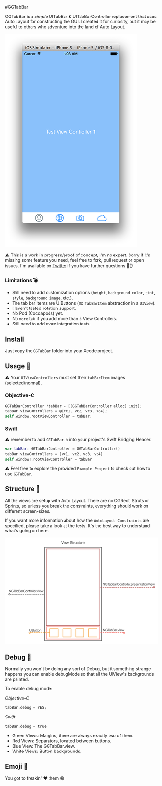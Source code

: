 #GGTabBar

GGTabBar is a *simple* UITabBar & UITabBarController replacement that uses Auto Layout
for constructing the GUI. I created it for curiosity, but it may be useful
to others who adventure into the land of Auto Layout.

![screenshot](screenshot.png)

:warning: This is a work in progress/proof of concept, I'm no expert. Sorry if it's missing some feature you need, feel free to fork, pull request or open issues. I'm available on [Twitter](http://twitter.com/ngoles) if you have further questions :grimacing::ok_hand:

### Limitations :bomb:

* Still need to add customization options (`height`, `background color`, `tint`, `style`, `background image`, etc.).
* The tab bar items are UIButtons (no `TabBarItem` abstraction in a `UIView`).
* Haven't tested rotation support.
* No Pod (Cocoapods) yet.
* No `more` tab if you add more than 5 View Controllers.
* Still need to add *more* integration tests.

## Install

Just copy the `GGTabBar` folder into your Xcode project.

## Usage :rocket:

:warning: Your `UIViewControllers` must set their `tabBarItem` images (selected/normal).

### Objective-C

``` objective-c
GGTabBarController *tabBar = [[GGTabBarController alloc] init];
tabBar.viewControllers = @[vc1, vc2, vc3, vc4];
self.window.rootViewController = tabBar;
```

### Swift

:warning: remember to add `GGTabBar.h` into your project's Swift Bridging Header.

``` swift
var tabBar: GGTabBarController = GGTabBarController()
tabBar.viewControllers = [vc1, vc2, vc3, vc4]
self.window!.rootViewController = tabBar
```

:warning: Feel free to explore the provided `Example Project` to check out how to use `GGTabBar`.

## Structure :wine_glass:

All the views are setup with Auto Layout. There are no CGRect, Struts or Sprints, so unless you break the constraints, everything should work on different screen-sizes.

If you want more information about how the `AutoLayout Constraints` are specified, please take a look at the tests. It's the best way to understand what's going on here.

![hierarchy](hierarchy.png)

## Debug :bug:

Normally you won't be doing any sort of Debug, but it something strange happens
you can enable debugMode so that all the UIView's backgrounds are painted.

To enable debug mode:

*Objective-C*

``` objective-c
tabBar.debug = YES;
```

*Swift*

``` objective-c
tabBar.debug = true
```

* Green Views: Margins, there are always exactly two of them.
* Red Views: Separators, located between buttons.
* Blue View: The GGTabBar.view.
* White Views: Button backgrounds.

## Emoji :shit:

You got to freakin' :heart: them :grin:! 

